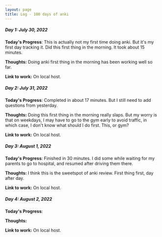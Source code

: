 ```yaml
---
layout: page
title: Log - 100 days of anki
---
```



##### Day 1: July 30, 2022

**Today's Progress**: This is actually not my first time doing anki. But it's my first day tracking it. Did this first thing in the morning. It took about 15 minutes.

**Thoughts:** Doing anki first thing in the morning has been working well so far.

**Link to work:** On local host. 



<div class="divider"></div>

##### Day 2: July 31, 2022

**Today's Progress**: Completed in about 17 minutes. But I still need to add questions from yesterday.

**Thoughts:** Doing this first thing in the morning really slaps. But my worry is that on weekdays, I may have to go to the gym early to avoid traffic, in which case, I don't know what should I do first. This, or gym?

**Link to work:** On local host. 



<div class="divider"></div>

##### Day 3: August 1, 2022

**Today's Progress**: Finished in 30 minutes. I did some while waiting for my parents to go to hospital, and resumed after driving them there.

**Thoughts:** I think this is the sweetspot of anki review. First thing first, day after day.

**Link to work:** On local host. 



<div class="divider"></div>

<div class="divider"></div>

##### Day 4: August 2, 2022

**Today's Progress**: 

**Thoughts:** 

**Link to work:** On local host. 



<div class="divider"></div>






